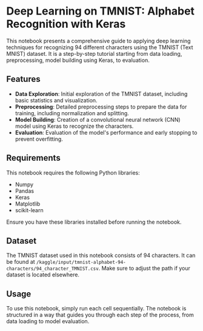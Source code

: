 # Deep Learning on TMNIST: Alphabet Recognition with Keras

This notebook presents a comprehensive guide to applying deep learning techniques for recognizing 94 different characters using the TMNIST (Text MNIST) dataset. It is a step-by-step tutorial starting from data loading, preprocessing, model building using Keras, to evaluation.

## Features

- **Data Exploration**: Initial exploration of the TMNIST dataset, including basic statistics and visualization.
- **Preprocessing**: Detailed preprocessing steps to prepare the data for training, including normalization and splitting.
- **Model Building**: Creation of a convolutional neural network (CNN) model using Keras to recognize the characters.
- **Evaluation**: Evaluation of the model's performance and early stopping to prevent overfitting.

## Requirements

This notebook requires the following Python libraries:
- Numpy
- Pandas
- Keras
- Matplotlib
- scikit-learn

Ensure you have these libraries installed before running the notebook.

## Dataset

The TMNIST dataset used in this notebook consists of 94 characters. It can be found at `/kaggle/input/tmnist-alphabet-94-characters/94_character_TMNIST.csv`. Make sure to adjust the path if your dataset is located elsewhere.

## Usage

To use this notebook, simply run each cell sequentially. The notebook is structured in a way that guides you through each step of the process, from data loading to model evaluation.

